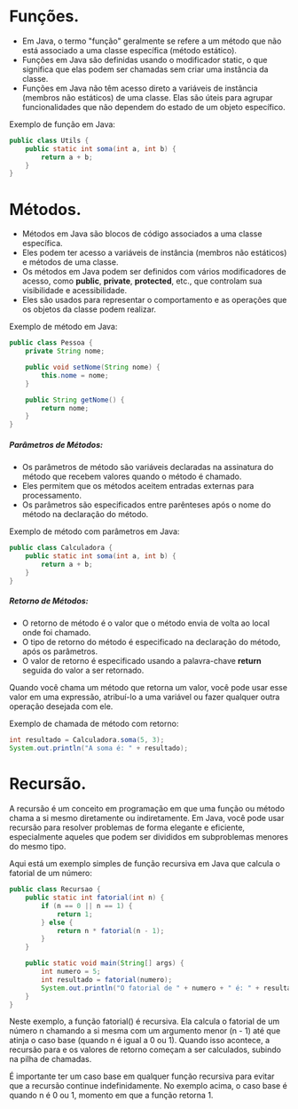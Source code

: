 # Funções.

- Em Java, o termo "função" geralmente se refere a um método que não está associado a uma classe específica (método estático).
- Funções em Java são definidas usando o modificador static, o que significa que elas podem ser chamadas sem criar uma instância da classe.
- Funções em Java não têm acesso direto a variáveis de instância (membros não estáticos) de uma classe.
  Elas são úteis para agrupar funcionalidades que não dependem do estado de um objeto específico.

Exemplo de função em Java:

```Java
public class Utils {
    public static int soma(int a, int b) {
        return a + b;
    }
}
```

# Métodos.

- Métodos em Java são blocos de código associados a uma classe específica.
- Eles podem ter acesso a variáveis de instância (membros não estáticos) e métodos de uma classe.
- Os métodos em Java podem ser definidos com vários modificadores de acesso, como **public**, **private**, **protected**, etc., que controlam sua visibilidade e acessibilidade.
- Eles são usados para representar o comportamento e as operações que os objetos da classe podem realizar.

Exemplo de método em Java:

```Java
public class Pessoa {
    private String nome;

    public void setNome(String nome) {
        this.nome = nome;
    }

    public String getNome() {
        return nome;
    }
}
```

##### Parâmetros de Métodos:

- Os parâmetros de método são variáveis ​​declaradas na assinatura do método que recebem valores quando o método é chamado.
- Eles permitem que os métodos aceitem entradas externas para processamento.
- Os parâmetros são especificados entre parênteses após o nome do método na declaração do método.

Exemplo de método com parâmetros em Java:

```Java
public class Calculadora {
    public static int soma(int a, int b) {
        return a + b;
    }
}
```

##### Retorno de Métodos:

- O retorno de método é o valor que o método envia de volta ao local onde foi chamado.
- O tipo de retorno do método é especificado na declaração do método, após os parâmetros.
- O valor de retorno é especificado usando a palavra-chave **return** seguida do valor a ser retornado.

Quando você chama um método que retorna um valor, você pode usar esse valor em uma expressão, atribuí-lo a uma variável ou fazer qualquer outra operação desejada com ele.

Exemplo de chamada de método com retorno:

```Java
int resultado = Calculadora.soma(5, 3);
System.out.println("A soma é: " + resultado);
```

# Recursão.

A recursão é um conceito em programação em que uma função ou método chama a si mesmo diretamente ou indiretamente. Em Java, você pode usar recursão para resolver problemas de forma elegante e eficiente, especialmente aqueles que podem ser divididos em subproblemas menores do mesmo tipo.

Aqui está um exemplo simples de função recursiva em Java que calcula o fatorial de um número:

```Java
public class Recursao {
    public static int fatorial(int n) {
        if (n == 0 || n == 1) {
            return 1;
        } else {
            return n * fatorial(n - 1);
        }
    }

    public static void main(String[] args) {
        int numero = 5;
        int resultado = fatorial(numero);
        System.out.println("O fatorial de " + numero + " é: " + resultado);
    }
}
```

Neste exemplo, a função fatorial() é recursiva. Ela calcula o fatorial de um número n chamando a si mesma com um argumento menor (n - 1) até que atinja o caso base (quando n é igual a 0 ou 1). Quando isso acontece, a recursão para e os valores de retorno começam a ser calculados, subindo na pilha de chamadas.

É importante ter um caso base em qualquer função recursiva para evitar que a recursão continue indefinidamente. No exemplo acima, o caso base é quando n é 0 ou 1, momento em que a função retorna 1.
